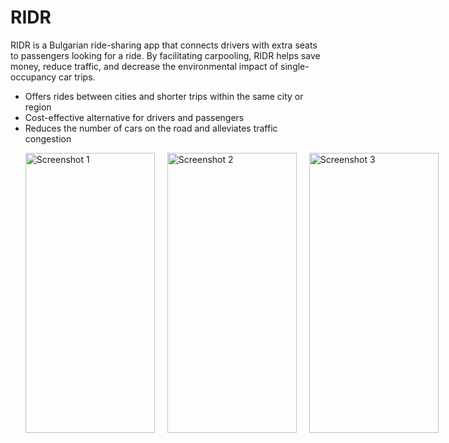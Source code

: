 <h1>RIDR</h1>

<p>RIDR is a Bulgarian ride-sharing app that connects drivers with extra seats to passengers looking for a ride. By facilitating carpooling, RIDR helps save money, reduce traffic, and decrease the environmental impact of single-occupancy car trips.</p>

<ul>
  <li>Offers rides between cities and shorter trips within the same city or region</li>
  <li>Cost-effective alternative for drivers and passengers</li>
  <li>Reduces the number of cars on the road and alleviates traffic congestion</li>
</ul>

<!--HTML code for a horizontal list of images, using the specified image URL and a smaller max-width value-->
<ul style="list-style-type: none; display: flex;">
  <li style="margin-right: 20px;">
    <img src="https://user-images.githubusercontent.com/25712677/209672214-00c60d6e-1d30-4320-9b60-0816102dea56.png" alt="Screenshot 1" width="207" height="448">
  </li>
  <li style="margin-right: 20px;">
    <img src="https://user-images.githubusercontent.com/25712677/209674175-174f9ced-9059-4542-b009-9080e1d7c3e0.png" alt="Screenshot 2"  width="207" height="448">
  </li>
  <li style="margin-right: 20px;">
    <img src="https://user-images.githubusercontent.com/25712677/209674229-697c85a5-35e5-4ad9-8b6e-6a49898a6972.png" alt="Screenshot 3" width="207" height="448">
  </li>
</ul>
